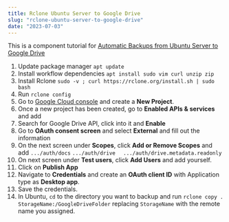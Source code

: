 ```yaml
---
title: Rclone Ubuntu Server to Google Drive
slug: "rclone-ubuntu-server-to-google-drive"
date: "2023-07-03"
---
```


This is a component tutorial for [Automatic Backups from Ubuntu Server to Google Drive](/automatic-backups-ubuntu-to-google-drive)

1. Update package manager `apt update`
2. Install workflow dependencies `apt install sudo vim curl unzip zip`
3. Install Rclone `sudo -v ; curl https://rclone.org/install.sh | sudo bash`
4. Run `rclone config`
5. Go to [Google Cloud console](https://console.cloud.google.com/apis/) and create a **New Project**.
6. Once a new project has been created, go to **Enabled APIs & services** and add
7. Search for Google Drive API, click into it and **Enable**
8. Go to **OAuth consent screen** and select **External** and fill out the information
9. On the next screen under **Scopes**, click **Add or Remove Scopes** and add `.../auth/docs` `.../auth/drive	` `.../auth/drive.metadata.readonly`
10. On next screen under **Test users**, click **Add Users** and add yourself.
11. Click on **Publish App**
12. Navigate to **Credentials** and create an **OAuth client ID** with Application type as **Desktop app**.
13. Save the credentials.
14. In Ubuntu, `cd` to the directory you want to backup and run `rclone copy . StorageName:/GoogleDriveFolder` replacing `StorageName` with the remote name you assigned.
